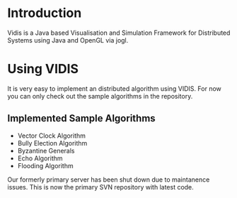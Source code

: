 # Introduction #
Vidis is a Java based Visualisation and Simulation Framework for Distributed Systems
using Java and OpenGL via jogl.


# Using VIDIS #
It is very easy to implement an distributed algorithm using VIDIS. For now you can only check out the sample algorithms in the repository.

## Implemented Sample Algorithms ##
  * Vector Clock Algorithm
  * Bully Election Algorithm
  * Byzantine Generals
  * Echo Algorithm
  * Flooding Algorithm



Our formerly primary server has been shut down due to maintanence issues. This is now the primary SVN repository with latest code.